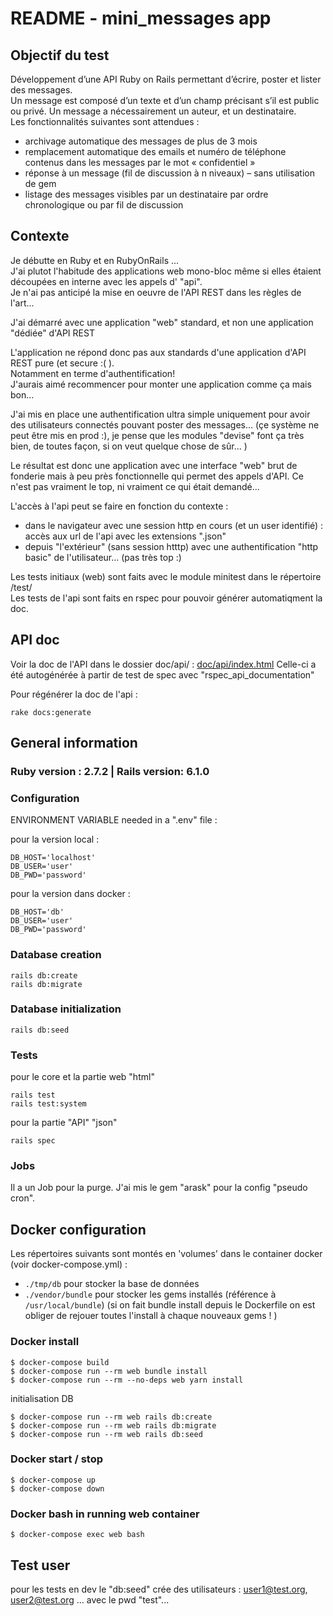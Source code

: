 # README - mini_messages app

## Objectif du test

Développement d’une API Ruby on Rails permettant d’écrire, poster et lister des messages.  
Un message est composé d’un texte et d’un champ précisant s’il est public ou privé. Un message a nécessairement un auteur, et un destinataire.  
Les fonctionnalités suivantes sont attendues :  
  * archivage automatique des messages de plus de 3 mois 
  * remplacement automatique des emails et numéro de téléphone contenus dans les messages par le mot « confidentiel » 
  * réponse à un message (fil de discussion à n niveaux) – sans utilisation de gem 
  * listage des messages visibles par un destinataire par ordre chronologique ou par fil de discussion

## Contexte

Je débutte en Ruby et en RubyOnRails ...  
J'ai plutot l'habitude des applications web mono-bloc même si elles étaient découpées en interne avec les appels d' "api".  
Je n'ai pas anticipé la mise en oeuvre de l'API REST dans les règles de l'art...

J'ai démarré avec une application "web" standard, et non une application "dédiée" d'API REST  

L'application ne répond donc pas aux standards d'une application d'API REST pure (et secure :( ).  
Notamment en terme d'authentification!  
J'aurais aimé recommencer pour monter une application comme ça mais bon...  

J'ai mis en place une authentification ultra simple uniquement pour avoir des utilisateurs connectés pouvant poster des messages... (çe système ne peut être mis en prod :), je pense que les modules "devise" font ça très bien, de toutes façon, si on veut quelque chose de sûr... )  

Le résultat est donc une application avec une interface "web" brut de fonderie mais à peu près fonctionnelle qui permet des appels d'API. Ce n'est pas vraiment le top, ni vraiment ce qui était demandé... 

L'accès à l'api peut se faire en fonction du contexte :
  - dans le navigateur avec une session http en cours (et un user identifié) : accès aux url de l'api avec les extensions ".json"
  - depuis "l'extérieur" (sans session htttp) avec une authentification "http basic" de l'utilisateur... (pas très top :)

Les tests initiaux (web) sont faits avec le module minitest dans le répertoire /test/  
Les tests de l'api sont faits en rspec pour pouvoir générer automatiqment la doc.

## API doc
Voir la doc de l'API dans le dossier doc/api/ : [doc/api/index.html](doc/api/index.html)
Celle-ci a été autogénérée à partir de test de spec avec "rspec_api_documentation"

Pour régénérer la doc de l'api :

    rake docs:generate

## General information

### Ruby version : 2.7.2 | Rails version: 6.1.0

### Configuration

ENVIRONMENT VARIABLE needed in a ".env" file :  

pour la version local :

    DB_HOST='localhost'
    DB_USER='user'  
    DB_PWD='password'  

pour la version dans docker :
    
    DB_HOST='db'
    DB_USER='user'  
    DB_PWD='password'  

### Database creation

    rails db:create
    rails db:migrate

### Database initialization

    rails db:seed

### Tests

pour le core et la partie web "html"

    rails test
    rails test:system

pour la partie "API" "json"

    rails spec

### Jobs

Il a un Job pour la purge. 
J'ai mis le gem "arask" pour la config "pseudo cron".


## Docker configuration

Les répertoires suivants sont montés en 'volumes' dans le container docker (voir docker-compose.yml) :
 * `./tmp/db` pour stocker la base de données
 * `./vendor/bundle` pour stocker les gems installés (référence à `/usr/local/bundle`) (si on fait bundle install depuis le Dockerfile on est obliger de rejouer toutes l'install à chaque nouveaux gems ! )

### Docker install

    $ docker-compose build  
    $ docker-compose run --rm web bundle install 
    $ docker-compose run --rm --no-deps web yarn install

initialisation DB

    $ docker-compose run --rm web rails db:create
    $ docker-compose run --rm web rails db:migrate
    $ docker-compose run --rm web rails db:seed

### Docker start / stop
    
    $ docker-compose up
    $ docker-compose down

### Docker bash in running web container

    $ docker-compose exec web bash

## Test user

pour les tests en dev le "db:seed" crée des utilisateurs : user1@test.org, user2@test.org ... avec le pwd "test"...